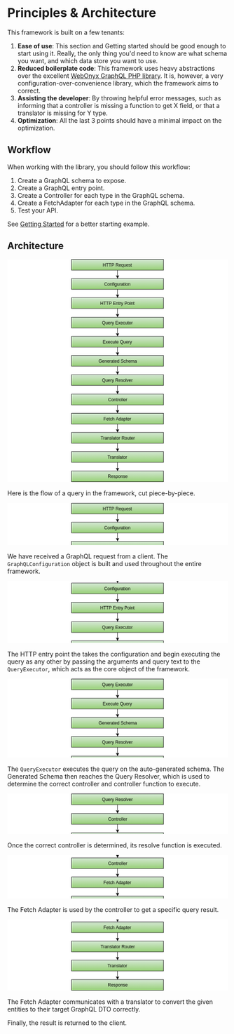 # Principles & Architecture

This framework is built on a few tenants:

1. **Ease of use**: This section and Getting started should be good enough to start using it. Really, the only thing you'd need to know are what schema you want, and which data store you want to use. 
2. **Reduced boilerplate code**: This framework uses heavy abstractions over the excellent [WebOnyx GraphQL PHP library](https://github.com/webonyx/graphql-php). It is, however, a very configuration-over-convenience library, which the framework aims to correct.
3. **Assisting the developer**: By throwing helpful error messages, such as informing that a controller is missing a function to get X field, or that a translator is missing for Y type.
4. **Optimization**: All the last 3 points should have a minimal impact on the optimization.

## Workflow

When working with the library, you should follow this workflow:

1. Create a GraphQL schema to expose.
2. Create a GraphQL entry point.
3. Create a Controller for each type in the GraphQL schema.
4. Create a FetchAdapter for each type in the GraphQL schema.
5. Test your API.

See [Getting Started](getting-started.md) for a better starting example.

## Architecture

![Full Request Flow](images/request-global.png)

Here is the flow of a query in the framework, cut piece-by-piece.

![Step 1 Request Flow](images/request-step-1.png)

We have received a GraphQL request from a client. The `GraphQLConfiguration` object is built and used throughout the entire framework.

![Step 2 Request Flow](images/request-step-2.png)

The HTTP entry point the takes the configuration and begin executing the query as any other by passing the arguments and query text to the `QueryExecutor`, which acts as the core object of the framework.

![Step 3 Request Flow](images/request-step-3.png)

The `QueryExecutor` executes the query on the auto-generated schema. The Generated Schema then reaches the Query Resolver, which is used to determine the correct controller and controller function to execute.

![Step 4 Request Flow](images/request-step-4.png)

Once the correct controller is determined, its resolve function is executed.

![Step 5 Request Flow](images/request-step-5.png)

The Fetch Adapter is used by the controller to get a specific query result.

![Step 6 Request Flow](images/request-step-6.png)

The Fetch Adapter communicates with a translator to convert the given entities to their target GraphQL DTO correctly.

Finally, the result is returned to the client.
